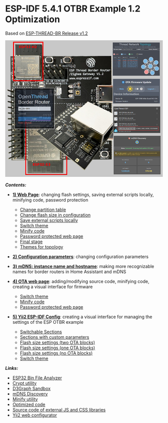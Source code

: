 
<a id="otbr-top"></a>
# ESP-IDF 5.4.1 OTBR Example 1.2 Optimization
Based on [ESP-THREAD-BR Release v1.2](https://github.com/espressif/esp-thread-br/releases/tag/v1.2)  
  
![](images/otbr/esp-thread-border-router-board-adv.png)  
    
***Contents:***  
- [**1) Web Page**](README1.md#web-page): changing flash settings, saving external scripts locally, minifying code, password protection  
  - [Change partition table](README1.md#web-page-change-partitions)  
  - [Change flash size in configuration](README1.md#web-page-change-flash-size)  
  - [Save external scripts locally](README1.md#web-page-save-locally)
  - [Switch theme](README1.md#web-page-switch-theme)
  - [Minify code](README1.md#web-page-minify-code)
  - [Password protected web page](README1.md#web-page-password-protected)
  - [Final stage](README1.md#web-page-final-stage)
  - [Themes for topology](README1.md#web-page-topology-themes)


- [**2) Configuration parameters**](README2.md#configuration): changing configuration parameters  


- [**3) mDNS: instance name and hostname**](README3.md#mdns-names): making more recognizable names for border routers in Home Assistant and mDNS  


- [**4) OTA web page**](README4.md#ota-web-page): adding/modifying source code, minifying code, creating a visual interface for firmware  
  - [Switch theme](README4.md#ota-web-page-switch-theme)
  - [Minify code](README4.md#ota-web-page-minify-code)
  - [Password protected web page](README1.md#web-page-password-protected)


- [**5) Yii2 ESP-IDF Config**](README5.md#yii2-config): creating a visual interface for managing the settings of the ESP OTBR example  
  - [Switchable Sections](README5.md#yii2-config-switchable-sections)
  - [Sections with custom parameters ](README5.md#yii2-config-custom-parameters)
  - [Flash size settings (two OTA blocks)](README5.md#yii2-config-flash-size-2)
  - [Flash size settings (one OTA blocks)](README5.md#yii2-config-flash-size-1)
  - [Flash size settings (no OTA blocks)](README5.md#yii2-config-flash-size-0)
  - [Switch theme](README5.md#yii2-config-switch-theme)

    
***Links:***  
- [ESP32 Bin File Analyzer](utils/analyzer/)  
- [Crypt utility](utils/crypt/)  
- [D3Graph Sandbox](utils/d3graph/)  
- [mDNS Discovery](utils/mdns/)  
- [Minify utility](utils/minify/)  
- [Optimized code](optimized/)  
- [Source code of external JS and CSS libraries](optimized/components/esp_ot_br_server/frontend_src/)  
- [Yii2 web configurator](web/)  
